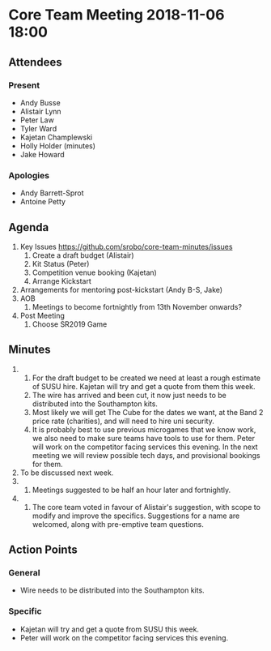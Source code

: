 # Core Team Meeting 2018-11-06 18:00

## Attendees
### Present
- Andy Busse
- Alistair Lynn
- Peter Law
- Tyler Ward
- Kajetan Champlewski
- Holly Holder (minutes)
- Jake Howard
### Apologies
- Andy Barrett-Sprot
- Antoine Petty

## Agenda
1. Key Issues https://github.com/srobo/core-team-minutes/issues
	1. Create a draft budget (Alistair) 
	2. Kit Status (Peter)
	3. Competition venue booking (Kajetan) 
	4. Arrange Kickstart 
2. Arrangements for mentoring post-kickstart (Andy B-S, Jake)
3. AOB
	1. Meetings to become fortnightly from 13th November onwards?
4. Post Meeting
	1. Choose SR2019 Game

## Minutes
1.
	1. For the draft budget to be created we need at least a rough estimate of SUSU hire. Kajetan will try and get a quote from them this week.
	2. The wire has arrived and been cut, it now just needs to be distributed into the Southampton kits.
	3. Most likely we will get The Cube for the dates we want, at the Band 2 price rate (charities), and will need to hire uni security.
	4. It is probably best to use previous microgames that we know work, we also need to make sure teams have tools to use for them. Peter will work on the competitor facing services this evening. In the next meeting we will review possible tech days, and provisional bookings for them. 
2. To be discussed next week.
3.
	1. Meetings suggested to be half an hour later and fortnightly.
4. 
	1. The core team voted in favour of Alistair's suggestion, with scope to modify and improve the specifics. Suggestions for a name are welcomed, along with pre-emptive team questions.

## Action Points
### General
- Wire needs to be distributed into the Southampton kits.
### Specific
- Kajetan will try and get a quote from SUSU this week.
- Peter will work on the competitor facing services this evening.
